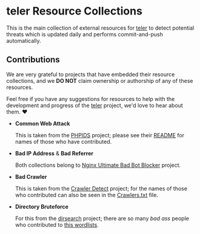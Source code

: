 # teler Resource Collections

This is the main collection of external resources for [teler](https://github.com/kitabisa/teler) to detect potential threats which is updated daily and performs commit-and-push automatically.

## Contributions

We are very grateful to projects that have embedded their resource collections, and we **DO NOT** claim ownership or authorship of any of these resources.

Feel free if you have any suggestions for resources to help with the development and progress of the [teler](https://github.com/kitabisa/teler) project, we'd love to hear about them. :heart:

- **Common Web Attack**

  This is taken from the [PHPIDS](https://github.com/PHPIDS/PHPIDS) project; please see their [README](https://github.com/PHPIDS/PHPIDS#credits) for names of those who have contributed.

- **Bad IP Address** & **Bad Referrer**

  Both collections belong to [Nginx Ultimate Bad Bot Blocker](https://github.com/mitchellkrogza/nginx-ultimate-bad-bot-blocker) project.

- **Bad Crawler**

  This is taken from the [Crawler Detect](https://github.com/JayBizzle/Crawler-Detect) project; for the names of those who contributed can also be seen in the [Crawlers.txt](https://github.com/JayBizzle/Crawler-Detect/blob/master/raw/Crawlers.txt) file.

- **Directory Bruteforce**

  For this from the [dirsearch](https://github.com/maurosoria/dirsearch) project; there are so many _bad ass_ people who contributed to [this wordlists](https://github.com/maurosoria/dirsearch).